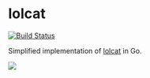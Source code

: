 # lolcat

[![Build Status](https://travis-ci.com/sw0x2A/lolcat.svg?branch=master)](https://travis-ci.com/sw0x2A/lolcat)

Simplified implementation of [lolcat](https://github.com/busyloop/lolcat) in Go. 

![](http://i3.photobucket.com/albums/y83/SpaceGirl3900/LOLCat-Rainbow.jpg)

